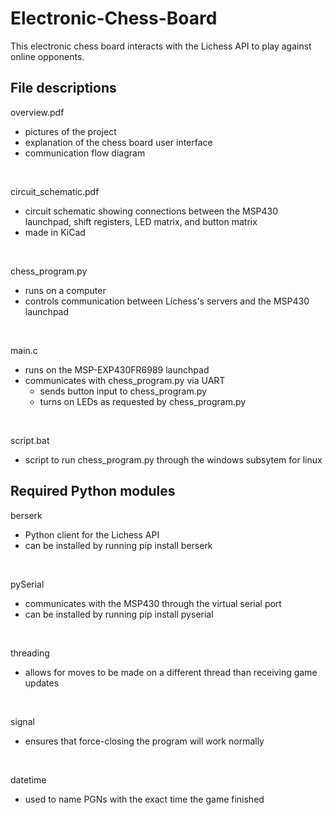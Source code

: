 # Electronic-Chess-Board

This electronic chess board interacts with the Lichess API to play against online opponents.

## File descriptions

overview.pdf
* pictures of the project
* explanation of the chess board user interface
* communication flow diagram
<br>  

circuit_schematic.pdf
* circuit schematic showing connections between the MSP430 launchpad, shift registers, LED matrix, and button matrix
* made in KiCad
<br>  

chess_program.py
* runs on a computer
* controls communication between Lichess's servers and the MSP430 launchpad
<br>

main.c
* runs on the MSP-EXP430FR6989 launchpad
* communicates with chess_program.py via UART
  * sends button input to chess_program.py
  * turns on LEDs as requested by chess_program.py
<br>  

script.bat
* script to run chess_program.py through the windows subsytem for linux

## Required Python modules
berserk
* Python client for the Lichess API
* can be installed by running pip install berserk
<br>  

pySerial
* communicates with the MSP430 through the virtual serial port
* can be installed by running pip install pyserial
<br>  

threading
* allows for moves to be made on a different thread than receiving game updates
<br>  

signal
* ensures that force-closing the program will work normally
<br>  

datetime
* used to name PGNs with the exact time the game finished
